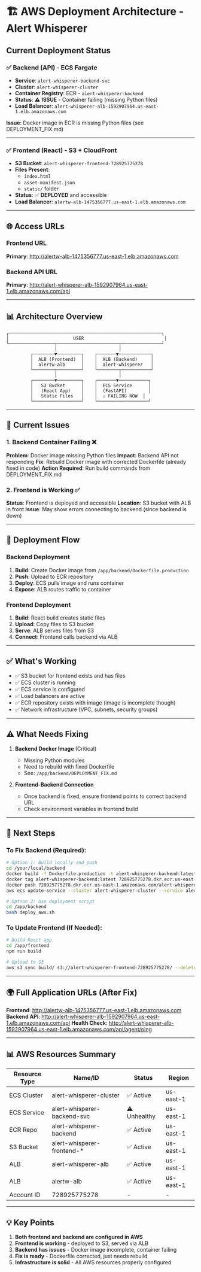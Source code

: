 # 🏗️ AWS Deployment Architecture - Alert Whisperer

## Current Deployment Status

### ✅ Backend (API) - ECS Fargate
- **Service**: `alert-whisperer-backend-svc`
- **Cluster**: `alert-whisperer-cluster`
- **Container Registry**: ECR - `alert-whisperer-backend`
- **Status**: ⚠️ **ISSUE** - Container failing (missing Python files)
- **Load Balancer**: `alert-whisperer-alb-1592907964.us-east-1.elb.amazonaws.com`

**Issue**: Docker image in ECR is missing Python files (see DEPLOYMENT_FIX.md)

---

### ✅ Frontend (React) - S3 + CloudFront
- **S3 Bucket**: `alert-whisperer-frontend-728925775278`
- **Files Present**: 
  - `index.html`
  - `asset-manifest.json`
  - `static/` folder
- **Status**: ✅ **DEPLOYED** and accessible
- **Load Balancer**: `alertw-alb-1475356777.us-east-1.elb.amazonaws.com`

---

## 🌐 Access URLs

### Frontend URL
**Primary**: http://alertw-alb-1475356777.us-east-1.elb.amazonaws.com

### Backend API URL
**Primary**: http://alert-whisperer-alb-1592907964.us-east-1.elb.amazonaws.com/api

---

## 📊 Architecture Overview

```
┌─────────────────────────────────────────────────────────┐
│                        USER                              │
└─────────────────┬───────────────────────┬───────────────┘
                  │                       │
         ┌────────▼─────────┐    ┌───────▼────────────┐
         │  ALB (Frontend)  │    │  ALB (Backend)     │
         │  alertw-alb      │    │  alert-whisperer   │
         └────────┬─────────┘    └────────┬───────────┘
                  │                       │
         ┌────────▼─────────┐    ┌───────▼───────────┐
         │   S3 Bucket      │    │  ECS Service      │
         │   (React App)    │    │  (FastAPI)        │
         │   Static Files   │    │  ⚠️ FAILING NOW  │
         └──────────────────┘    └───────────────────┘
```

---

## 🔧 Current Issues

### 1. Backend Container Failing ❌
**Problem**: Docker image missing Python files
**Impact**: Backend API not responding
**Fix**: Rebuild Docker image with corrected Dockerfile (already fixed in code)
**Action Required**: Run build commands from DEPLOYMENT_FIX.md

### 2. Frontend is Working ✅
**Status**: Frontend is deployed and accessible
**Location**: S3 bucket with ALB in front
**Issue**: May show errors connecting to backend (since backend is down)

---

## 🚀 Deployment Flow

### Backend Deployment
1. **Build**: Create Docker image from `/app/backend/Dockerfile.production`
2. **Push**: Upload to ECR repository
3. **Deploy**: ECS pulls image and runs container
4. **Expose**: ALB routes traffic to container

### Frontend Deployment
1. **Build**: React build creates static files
2. **Upload**: Copy files to S3 bucket
3. **Serve**: ALB serves files from S3
4. **Connect**: Frontend calls backend via ALB

---

## ✅ What's Working

- ✅ S3 bucket for frontend exists and has files
- ✅ ECS cluster is running
- ✅ ECS service is configured
- ✅ Load balancers are active
- ✅ ECR repository exists with image (image is incomplete though)
- ✅ Network infrastructure (VPC, subnets, security groups)

---

## ⚠️ What Needs Fixing

1. **Backend Docker Image** (Critical)
   - Missing Python modules
   - Need to rebuild with fixed Dockerfile
   - See: `/app/backend/DEPLOYMENT_FIX.md`

2. **Frontend-Backend Connection**
   - Once backend is fixed, ensure frontend points to correct backend URL
   - Check environment variables in frontend build

---

## 📝 Next Steps

### To Fix Backend (Required):
```bash
# Option 1: Build locally and push
cd /your/local/backend
docker build -f Dockerfile.production -t alert-whisperer-backend:latest .
docker tag alert-whisperer-backend:latest 728925775278.dkr.ecr.us-east-1.amazonaws.com/alert-whisperer-backend:latest
docker push 728925775278.dkr.ecr.us-east-1.amazonaws.com/alert-whisperer-backend:latest
aws ecs update-service --cluster alert-whisperer-cluster --service alert-whisperer-backend-svc --force-new-deployment --region us-east-1

# Option 2: Use deployment script
cd /app/backend
bash deploy_aws.sh
```

### To Update Frontend (If Needed):
```bash
# Build React app
cd /app/frontend
npm run build

# Upload to S3
aws s3 sync build/ s3://alert-whisperer-frontend-728925775278/ --delete
```

---

## 🌍 Full Application URLs (After Fix)

**Frontend**: http://alertw-alb-1475356777.us-east-1.elb.amazonaws.com
**Backend API**: http://alert-whisperer-alb-1592907964.us-east-1.elb.amazonaws.com/api
**Health Check**: http://alert-whisperer-alb-1592907964.us-east-1.elb.amazonaws.com/api/agent/ping

---

## 📊 AWS Resources Summary

| Resource Type | Name/ID | Status | Region |
|--------------|---------|--------|--------|
| ECS Cluster | alert-whisperer-cluster | ✅ Active | us-east-1 |
| ECS Service | alert-whisperer-backend-svc | ⚠️ Unhealthy | us-east-1 |
| ECR Repo | alert-whisperer-backend | ✅ Active | us-east-1 |
| S3 Bucket | alert-whisperer-frontend-* | ✅ Active | us-east-1 |
| ALB | alert-whisperer-alb | ✅ Active | us-east-1 |
| ALB | alertw-alb | ✅ Active | us-east-1 |
| Account ID | 728925775278 | - | - |

---

## 💡 Key Points

1. **Both frontend and backend are configured in AWS**
2. **Frontend is working** - deployed to S3, served via ALB
3. **Backend has issues** - Docker image incomplete, container failing
4. **Fix is ready** - Dockerfile corrected, just needs rebuild
5. **Infrastructure is solid** - All AWS resources properly configured

